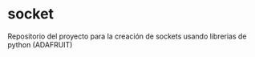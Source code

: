 # socket
Repositorio del proyecto para la creación de sockets usando librerias de python (ADAFRUIT)
